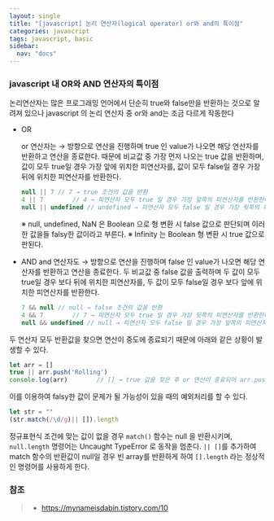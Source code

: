 ```yaml
---
layout: single
title: "[javascript] 논리 연산자(logical operator) or와 and의 특이점"
categories: javascript
tags: javascript, basic
sidebar:
  nav: "docs"
---
```


### javascript  내 OR와 AND 연산자의 특이점

논리연산자는 많은 프로그래밍 언어에서 단순히 true와 false만을 반환하는 것으로 알려져 있으나 javascript 의 논리 연산자 중 or와 and는 조금 다르게 작동한다



- OR

  or 연산자는 → 방향으로 연산을 진행하며 true 인 value가 나오면 해당 연산자를 반환하고 연산을 종료한다.
  때문에 비교값 중 가장 먼저 나오는 true 값을 반환하며, 값이 모두 true일 경우 가장 앞에 위치한 피연산자를, 값이 모두 false일 경우 가장 뒤에 위치한 피연산자를 반환한다. 

  ```javascript
  null || 7	// 7 → true 조건의 값을 반환
  4 || 7		// 4 → 피연산자 모두 true 일 경우 가장 앞쪽의 피연산자를 반환한다.
  null || undefined	// undefined → 피연산자 모두 false 일 경우 가장 뒷쪽의 피연산자를 반환한다.
  ```

  ※ null, undefined, NaN 은 Boolean 으로 형 변환 시 false 값으로 판단되며 이러한 값을들 falsy한 값이라고 부른다.
  ※ Infinity 는 Boolean 형 변환 시 true 값으로 판된다.

  

- AND
  and 연산자도 → 방향으로 연산을 진행하며 false 인 value가 나오면 해당 연산자를 반환하고 연산을 종료한다.
  두 비교값 중 false 값을 출력하며 두 값이 모두 true일 경우 보다 뒤에 위치한 피연산자를, 두 값이 모두 false일 경우 보다 앞에 위치한 피연산자를 반환한다.

  ```javascript
  7 && null	// null → false 조건의 값을 반환
  4 && 7		// 7 → 피연산자 모두 true 일 경우 가장 뒷쪽의 피연산자를 반환한다.
  null && undefined	// null → 피연산자 모두 false 일 경우 가장 앞쪽의 피연산자를 반환한다.
  ```

  

두 연산자 모두 반환값을 찾으면 연산이 중도에 종료되기 때문에 아래와 같은 상황이 발생할 수 있다.

```javascript
let arr = []
true || arr.push('Rolling')
console.log(arr)		// [] → true 값을 찾은 후 or 연산이 종료되어 arr.push() 함수가 실행되지 않았다.
```



이를 이용하여 falsy한 값이 문제가 될 가능성이 있을 때의 예외처리를 할 수 있다.

```javascript
let str = ""
(str.match(/\d/g)|| []).length
```

정규표현식 조건에 맞는 값이 없을 경우 `match()` 함수는 null 을 반환시키며, `null.length` 명령어는 Uncaught TypeError 로 동작을 멈춘다.
`|| []`를 추가하여 match 함수의 반환값이 null일 경우 빈 array를 반환하게 하여 `[].length` 라는 정상적인 명령어를 사용하게 한다.



### 참조

> - https://mynameisdabin.tistory.com/10